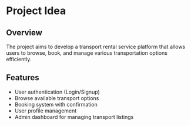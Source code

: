 # Project Idea

## Overview
The project aims to develop a transport rental service platform that allows users to browse, book, and manage various transportation options efficiently.

## Features
- User authentication (Login/Signup)
- Browse available transport options
- Booking system with confirmation
- User profile management
- Admin dashboard for managing transport listings
